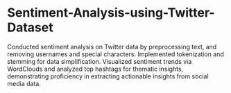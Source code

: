 # Sentiment-Analysis-using-Twitter-Dataset
Conducted sentiment analysis on Twitter data by preprocessing text, and removing usernames and special characters. Implemented tokenization and stemming for data simplification. Visualized sentiment trends via WordClouds and analyzed top hashtags for thematic insights, demonstrating proficiency in extracting actionable insights from social media data.
